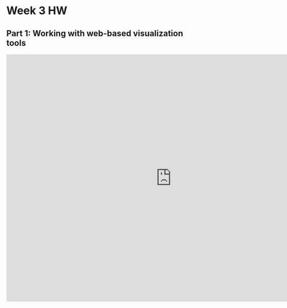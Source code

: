 # Week 3 HW 
## Part 1: Working with web-based visualization tools

<iframe src="https://data.oecd.org/chart/5CL8" width="860" height="645" style="border: 0" mozallowfullscreen="true" webkitallowfullscreen="true" allowfullscreen="true"><a href="https://data.oecd.org/chart/5CL8" target="_blank">OECD Chart: General government debt, Total, % of GDP, Annual, 2015</a></iframe>
